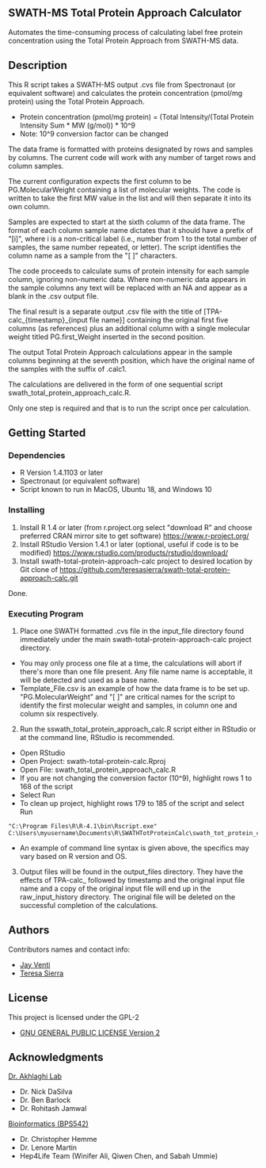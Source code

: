 
##  SWATH-MS Total Protein Approach Calculator


Automates the time-consuming process of calculating label free protein concentration using the Total Protein Approach from SWATH-MS data.

## Description

This R script takes a SWATH-MS output .cvs file from Spectronaut (or equivalent software) and calculates the protein concentration (pmol/mg protein) using the Total Protein Approach. 

* Protein concentration (pmol/mg protein) = (Total Intensity/(Total Protein Intensity Sum * MW (g/mol)) * 10^9
* Note: 10^9 conversion factor can be changed

The data frame is formatted with proteins designated by rows and samples by columns. The current code will work with any number of target rows and column samples.

The current configuration expects the first column to be PG.MolecularWeight containing a list of molecular weights. The code is written to take the first MW value in the list and will then separate it into its own column. 

Samples are expected to start at the sixth column of the data frame. The format of each column sample name dictates that it should have a prefix of "[i]", where i is a non-critical label (i.e., number from 1 to the total number of samples, the same number repeated, or letter). The script identifies the column name as a sample from the "[ ]" characters.

The code proceeds to calculate sums of protein intensity for each sample column, ignoring non-numeric data. Where non-numeric data appears in the sample columns any text will be replaced with an NA and appear as a blank in the .csv output file.

The final result is a separate output .csv file with the title of [TPA-calc_{timestamp}_{input file name}] containing the original first five columns (as references) plus an additional column with a single molecular weight titled PG.first_Weight inserted in the second position.

The output Total Protein Approach calculations appear in the  sample columns beginning at the seventh position, which have the original name of the samples with the suffix of .calc1.

The calculations are delivered in the form of one sequential script swath_total_protein_approach_calc.R.

Only one step is required and that is to run the script once per calculation. 


## Getting Started

### Dependencies

* R Version 1.4.1103 or later
* Spectronaut (or equivalent software)
* Script known to run in MacOS, Ubuntu 18, and Windows 10

### Installing

1) Install R 1.4 or later (from r.project.org select "download R" and choose preferred CRAN mirror site to get software)
https://www.r-project.org/
2) Install RStudio Version 1.4.1 or later (optional, useful if code is to be modified)
https://www.rstudio.com/products/rstudio/download/
3) Install swath-total-protein-approach-calc project to desired location by Git clone of https://github.com/teresasierra/swath-total-protein-approach-calc.git

Done.

### Executing Program

1) Place one SWATH formatted .cvs file in the input_file directory found immediately under the main swath-total-protein-approach-calc project directory.
* You may only process one file at a time, the calculations will abort if there's more than one file present. Any file name name is acceptable, it will be detected and used as a base name.
* Template_File.csv is an example of how the data frame is to be set up. "PG.MolecularWeight" and "[ ]" are critical names for the script to identify the first molecular weight and samples, in column one and column six respectively.
2)  Run the sswath_total_protein_approach_calc.R script either in RStudio or at the command line, RStudio is recommended.
* Open RStudio
* Open Project: swath-total-protein-calc.Rproj
* Open File: swath_total_protein_approach_calc.R
* If you are not changing the conversion factor (10^9), highlight rows 1 to 168 of the script
* Select Run
* To clean up project, highlight rows 179 to 185 of the script and select Run

```
"C:\Program Files\R\R-4.1\bin\Rscript.exe" C:\Users\myusername\Documents\R\SWATHTotProteinCalc\swath_tot_protein_calc.R
```
* An example of command line syntax is given above, the specifics may vary based on R version and OS. 
3)  Output files will be found in the output_files directory. They have the effects of TPA-calc_ followed by timestamp and the original input file name and a copy of the original input file will end up in the raw_input_history directory. The original file will be deleted on the successful completion of the calculations.

## Authors

Contributors names and contact info:

* [Jay Venti](jayventi@gmail.com)  
* [Teresa Sierra](teresa_sierra@uri.edu)  

## License
This project is licensed under the GPL-2
* [GNU GENERAL PUBLIC LICENSE
Version 2](https://www.r-project.org/Licenses/GPL-2)

## Acknowledgments

[Dr. Akhlaghi Lab](https://web.uri.edu/pharmacy/research/akhlaghi/)
* Dr. Nick DaSilva
* Dr. Ben Barlock
* Dr. Rohitash Jamwal

[Bioinformatics (BPS542)](https://web.uri.edu/pharmacy/2013/08/16/bps542-bioinformatics-i/)
* Dr. Christopher Hemme
* Dr. Lenore Martin
* Hep4Life Team (Winifer Ali, Qiwen Chen, and Sabah Ummie)


